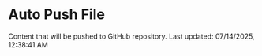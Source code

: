# Auto Push File

Content that will be pushed to GitHub repository.
Last updated: 07/14/2025, 12:38:41 AM